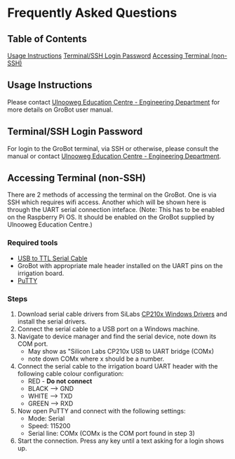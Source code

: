 # Frequently Asked Questions

## Table of Contents
[Usage Instructions](#usage-instructions)
[Terminal/SSH Login Password](#terminalssh-login-password)
[Accessing Terminal (non-SSH)](#accessing-terminal-non-ssh)

## Usage Instructions
Please contact [Ulnooweg Education Centre - Engineering Department](mailto:engineering@ulnooweg.ca) for more details on GroBot user manual.

## Terminal/SSH Login Password
For login to the GroBot terminal, via SSH or otherwise, please consult the manual or contact [Ulnooweg Education Centre - Engineering Department](mailto:engineering@ulnooweg.ca).

## Accessing Terminal (non-SSH)
There are 2 methods of accessing the terminal on the GroBot. One is via SSH which requires wifi access. Another which will be shown here is through the UART serial connection inteface. (Note: This has to be enabled on the Raspberry Pi OS. It should be enabled on the GroBot supplied by Ulnooweg Education Centre.)

### Required tools
* [USB to TTL Serial Cable](https://www.adafruit.com/product/954)
* GroBot with appropriate male header installed on the UART pins on the irrigation board.
* [PuTTY](https://www.putty.org/)

### Steps
1. Download serial cable drivers from SiLabs [CP210x Windows Drivers](https://www.silabs.com/documents/public/software/CP210x_Windows_Drivers.zip) and install the serial drivers.
2. Connect the serial cable to a USB port on a Windows machine.
3. Navigate to device manager and find the serial device, note down its COM port.
   - May show as "Silicon Labs CP210x USB to UART bridge (COMx)
   - note down COMx where x should be a number.
4. Connect the serial cable to the irrigation board UART header with the following cable colour configuration:
   * RED - **Do not connect**
   * BLACK --> GND
   * WHITE --> TXD
   * GREEN --> RXD
5. Now open PuTTY and connect with the following settings:
   * Mode: Serial
   * Speed: 115200
   * Serial line: COMx (COMx is the COM port found in step 3)
6. Start the connection. Press any key until a text asking for a login shows up.